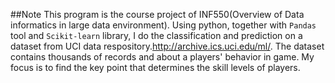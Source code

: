 ##Note
This program is the course project of INF550(Overview of Data informatics in large data environment). Using python, together with `Pandas` tool and `Scikit-learn` library, I do the classification and prediction on a dataset from UCI data respository.http://archive.ics.uci.edu/ml/. The dataset contains thousands of records and about a players' behavior in game. My focus is to find the key point that determines the skill levels of players.